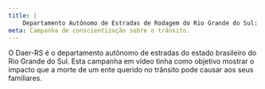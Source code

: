 ```yaml
---
title: |
    Departamento Autônomo de Estradas de Rodagem do Rio Grande do Sul: insubstituível
meta: Campanha de conscientização sobre o trânsito.
---
```

O Daer-RS é o departamento autônomo de estradas do estado brasileiro do Rio Grande do Sul. Esta campanha em vídeo tinha como objetivo mostrar o impacto que a morte de um ente querido no trânsito pode causar aos seus familiares.